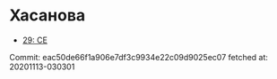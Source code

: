 # Хасанова
- [29: CE](29.md)

Commit: eac50de66f1a906e7df3c9934e22c09d9025ec07
 fetched at: 20201113-030301

